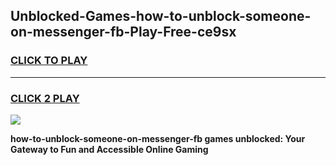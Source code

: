 
## Unblocked-Games-how-to-unblock-someone-on-messenger-fb-Play-Free-ce9sx
<h3>
<a href="https://premium76.site?title=how-to-unblock-someone-on-messenger-fb&ref=20M">CLICK TO PLAY</a></h3>
<hr>

<h3>
<a href="https://premium76.site?title=how-to-unblock-someone-on-messenger-fb&ref=20M">CLICK 2 PLAY</a>
  
</h3>

<a href="https://premium76.site?title=how-to-unblock-someone-on-messenger-fb&ref=19M"><img src="https://clearcache.store/games.png"></a>


**how-to-unblock-someone-on-messenger-fb games unblocked: Your Gateway to Fun and Accessible Online Gaming**

